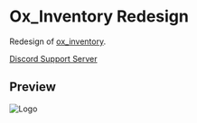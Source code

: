 
# Ox_Inventory Redesign

Redesign of [ox_inventory](https://github.com/overextended/ox_inventory).

[Discord Support Server](https://discord.gg/XFgWTCxuvr)

## Preview


![Logo](https://r2.fivemanage.com/C0jhwGbCVPkUeapw8W9fw/images/inv.png)


